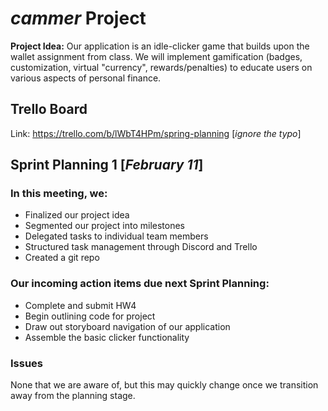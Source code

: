 # $cammer$ Project
**Project Idea:** Our application is an idle-clicker game that builds upon the wallet assignment from class. We will implement gamification (badges, customization, virtual "currency", rewards/penalties) to educate users on various aspects of personal finance.

## Trello Board
Link: https://trello.com/b/lWbT4HPm/spring-planning [*ignore the typo*]

## Sprint Planning 1 [*February 11*]
### In this meeting, we:
- Finalized our project idea
- Segmented our project into milestones
- Delegated tasks to individual team members
- Structured task management through Discord and Trello
- Created a git repo
### Our incoming action items due **next Sprint Planning**:
- Complete and submit HW4
- Begin outlining code for project
- Draw out storyboard navigation of our application
- Assemble the basic clicker functionality
### Issues
None that we are aware of, but this may quickly change once we transition away from the planning stage.


